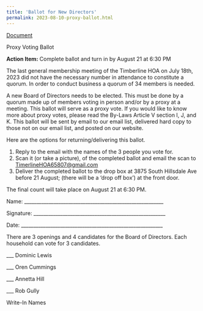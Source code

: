 ```yaml
---
title: 'Ballot for New Directors'
permalink: 2023-08-10-proxy-ballot.html
---
```


[Document]({{site.url}}/documents/2023-08-10-proxy-ballot.docx)

Proxy Voting Ballot

**Action Item:** Complete ballot and turn in by August 21 at 6:30 PM

The last general membership meeting of the Timberline HOA on July 18th, 2023 did not have the necessary number in attendance to constitute a quorum. In order to conduct business a quorum of 34 members is needed.

A new Board of Directors needs to be elected. This must be done by a quorum made up of members voting in person and/or by a proxy at a meeting. This ballot will serve as a proxy vote. If you would like to know more about proxy votes, please read the By-Laws Article V section I, J, and K.
This ballot will be sent by email to our email list, delivered hard copy to those not on our email list, and posted on our website. 

Here are the options for returning/delivering this ballot.
1. Reply to the email with the names of the 3 people you vote for.
2. Scan it (or take a picture), of the completed ballot and email the scan to TimerlineHOA65807@gmail.com
3. Deliver the completed ballot to the drop box at 3875 South Hillsdale Ave before 21 August; (there will be a ‘drop off box’) at the front door.

The final count will take place on August 21 at 6:30 PM. 

Name: _________________________________________________________

Signature: ______________________________________________________

Date: __________________________________________________________

There are 3 openings and 4 candidates for the Board of Directors. Each household can vote for 3 candidates.

___ Dominic Lewis

___ Oren Cummings

___ Annetta Hill

___ Rob Gully

Write-In Names


